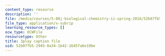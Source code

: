 ```yaml
---
content_type: resource
description: ''
file: /media/courses/5-08j-biological-chemistry-ii-spring-2016/52b07fb529450a341b421645fa6e19be_q9nCI-8gYVE.srt
file_type: application/x-subrip
learning_resource_types: []
ocw_type: OCWFile
resourcetype: Other
title: 3play caption file
uid: 52b07fb5-2945-0a34-1b42-1645fa6e19be
---
```

